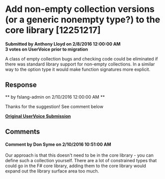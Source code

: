# Add non-empty collection versions (or a generic nonempty type?) to the core library [12251217] #

**Submitted by Anthony Lloyd on 2/8/2016 12:00:00 AM**  
**3 votes on UserVoice prior to migration**  

A class of empty collection bugs and checking code could be eliminated if there was standard library support for non-empty collections.
In a similar way to the option type it would make function signatures more explicit.



## Response ##
** by fslang-admin on 2/10/2016 12:00:00 AM **

Thanks for the suggestion! See comment below


**[Original UserVoice Submission](https://fslang.uservoice.com/forums/245727-f-language/suggestions/12251217)**


## Comments ##


#### Comment by Don Syme on 2/10/2016 10:51:00 AM ####
Our approach is that this doesn't need to be in the core library - you can define such a collection yourself. There are a lot of constrained types that could go in the F# core library, adding them to the core library would expand out the library surface area too much.


